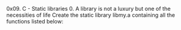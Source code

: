 0x09. C - Static libraries
0. A library is not a luxury but one of the necessities of life
Create the static library libmy.a containing all the functions listed below:

